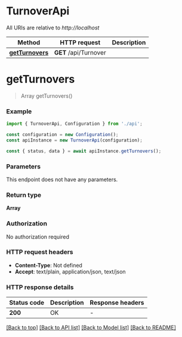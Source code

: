 # TurnoverApi

All URIs are relative to _http://localhost_

| Method                            | HTTP request          | Description |
| --------------------------------- | --------------------- | ----------- |
| [**getTurnovers**](#getturnovers) | **GET** /api/Turnover |             |

# **getTurnovers**

> Array<TurnoverItem> getTurnovers()

### Example

```typescript
import { TurnoverApi, Configuration } from './api';

const configuration = new Configuration();
const apiInstance = new TurnoverApi(configuration);

const { status, data } = await apiInstance.getTurnovers();
```

### Parameters

This endpoint does not have any parameters.

### Return type

**Array<TurnoverItem>**

### Authorization

No authorization required

### HTTP request headers

- **Content-Type**: Not defined
- **Accept**: text/plain, application/json, text/json

### HTTP response details

| Status code | Description | Response headers |
| ----------- | ----------- | ---------------- |
| **200**     | OK          | -                |

[[Back to top]](#) [[Back to API list]](../README.md#documentation-for-api-endpoints) [[Back to Model list]](../README.md#documentation-for-models) [[Back to README]](../README.md)
